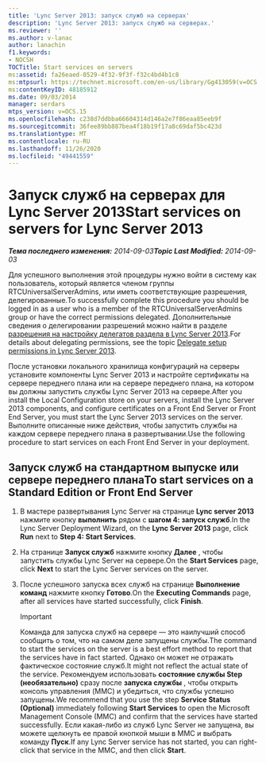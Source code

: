 ```yaml
---
title: 'Lync Server 2013: запуск служб на серверах'
description: 'Lync Server 2013: запуск служб на серверах.'
ms.reviewer: ''
ms.author: v-lanac
author: lanachin
f1.keywords:
- NOCSH
TOCTitle: Start services on servers
ms:assetid: fa26eaed-0529-4f32-9f3f-f32c4bd4b1c8
ms:mtpsurl: https://technet.microsoft.com/en-us/library/Gg413059(v=OCS.15)
ms:contentKeyID: 48185912
ms.date: 09/03/2014
manager: serdars
mtps_version: v=OCS.15
ms.openlocfilehash: c238d7ddbba66604314d146a2e7f86eaa85eeb9f
ms.sourcegitcommit: 36fee89bb887bea4f18b19f17a8c69daf5bc423d
ms.translationtype: MT
ms.contentlocale: ru-RU
ms.lasthandoff: 11/26/2020
ms.locfileid: "49441559"
---
```

# <a name="start-services-on-servers-for-lync-server-2013"></a><span data-ttu-id="6ecd3-103">Запуск служб на серверах для Lync Server 2013</span><span class="sxs-lookup"><span data-stu-id="6ecd3-103">Start services on servers for Lync Server 2013</span></span>

<div data-xmlns="http://www.w3.org/1999/xhtml">

<div class="topic" data-xmlns="http://www.w3.org/1999/xhtml" data-msxsl="urn:schemas-microsoft-com:xslt" data-cs="https://msdn.microsoft.com/">

<div data-asp="https://msdn2.microsoft.com/asp">



</div>

<div id="mainSection">

<div id="mainBody"><span data-ttu-id="6ecd3-104">

<span> </span></span><span class="sxs-lookup"><span data-stu-id="6ecd3-104">

<span> </span></span></span>

<span data-ttu-id="6ecd3-105">_**Тема последнего изменения:** 2014-09-03_</span><span class="sxs-lookup"><span data-stu-id="6ecd3-105">_**Topic Last Modified:** 2014-09-03_</span></span>

<span data-ttu-id="6ecd3-106">Для успешного выполнения этой процедуры нужно войти в систему как пользователь, который является членом группы RTCUniversalServerAdmins, или иметь соответствующие разрешения, делегированные.</span><span class="sxs-lookup"><span data-stu-id="6ecd3-106">To successfully complete this procedure you should be logged in as a user who is a member of the RTCUniversalServerAdmins group or have the correct permissions delegated.</span></span> <span data-ttu-id="6ecd3-107">Дополнительные сведения о делегировании разрешений можно найти в разделе [разрешения на настройку делегатов раздела в Lync Server 2013](lync-server-2013-delegate-setup-permissions.md).</span><span class="sxs-lookup"><span data-stu-id="6ecd3-107">For details about delegating permissions, see the topic [Delegate setup permissions in Lync Server 2013](lync-server-2013-delegate-setup-permissions.md).</span></span>

<span data-ttu-id="6ecd3-108">После установки локального хранилища конфигураций на серверы установите компоненты Lync Server 2013 и настройте сертификаты на сервере переднего плана или на сервере переднего плана, на котором вы должны запустить службы Lync Server 2013 на сервере.</span><span class="sxs-lookup"><span data-stu-id="6ecd3-108">After you install the Local Configuration store on your servers, install the Lync Server 2013 components, and configure certificates on a Front End Server or Front End Server, you must start the Lync Server 2013 services on the server.</span></span> <span data-ttu-id="6ecd3-109">Выполните описанные ниже действия, чтобы запустить службы на каждом сервере переднего плана в развертывании.</span><span class="sxs-lookup"><span data-stu-id="6ecd3-109">Use the following procedure to start services on each Front End Server in your deployment.</span></span>

<div>

## <a name="to-start-services-on-a-standard-edition-or-front-end-server"></a><span data-ttu-id="6ecd3-110">Запуск служб на стандартном выпуске или сервере переднего плана</span><span class="sxs-lookup"><span data-stu-id="6ecd3-110">To start services on a Standard Edition or Front End Server</span></span>

1.  <span data-ttu-id="6ecd3-111">В мастере развертывания Lync Server на странице **Lync server 2013** нажмите кнопку **выполнить** рядом с **шагом 4: запуск служб**.</span><span class="sxs-lookup"><span data-stu-id="6ecd3-111">In the Lync Server Deployment Wizard, on the **Lync Server 2013** page, click **Run** next to **Step 4: Start Services**.</span></span>

2.  <span data-ttu-id="6ecd3-112">На странице **Запуск служб** нажмите кнопку **Далее** , чтобы запустить службы Lync Server на сервере.</span><span class="sxs-lookup"><span data-stu-id="6ecd3-112">On the **Start Services** page, click **Next** to start the Lync Server services on the server.</span></span>

3.  <span data-ttu-id="6ecd3-113">После успешного запуска всех служб на странице **Выполнение команд** нажмите кнопку **Готово**.</span><span class="sxs-lookup"><span data-stu-id="6ecd3-113">On the **Executing Commands** page, after all services have started successfully, click **Finish**.</span></span>
    
    <div>
    

    > [!IMPORTANT]  
    > <span data-ttu-id="6ecd3-114">Команда для запуска служб на сервере — это наилучший способ сообщить о том, что на самом деле запущены службы.</span><span class="sxs-lookup"><span data-stu-id="6ecd3-114">The command to start the services on the server is a best effort method to report that the services have in fact started.</span></span> <span data-ttu-id="6ecd3-115">Однако он может не отражать фактическое состояние служб.</span><span class="sxs-lookup"><span data-stu-id="6ecd3-115">It might not reflect the actual state of the service.</span></span> <span data-ttu-id="6ecd3-116">Рекомендуем использовать <STRONG>состояние службы Step (необязательно)</STRONG> сразу после <STRONG>запуска службы</STRONG> , чтобы открыть консоль управления (MMC) и убедиться, что службы успешно запущены.</span><span class="sxs-lookup"><span data-stu-id="6ecd3-116">We recommend that you use the step <STRONG>Service Status (Optional)</STRONG> immediately following <STRONG>Start Services</STRONG> to open the Microsoft Management Console (MMC) and confirm that the services have started successfully.</span></span> <span data-ttu-id="6ecd3-117">Если какая-либо из служб Lync Server не запущена, вы можете щелкнуть ее правой кнопкой мыши в MMC и выбрать команду <STRONG>Пуск</STRONG>.</span><span class="sxs-lookup"><span data-stu-id="6ecd3-117">If any Lync Server service has not started, you can right-click that service in the MMC, and then click <STRONG>Start</STRONG>.</span></span>

    
    <span data-ttu-id="6ecd3-118"></div>

</div>

</div>

<span> </span>

</div>

</div>

</span><span class="sxs-lookup"><span data-stu-id="6ecd3-118"></div>

</div>

</div>

<span> </span>

</div>

</div>

</span></span></div>

